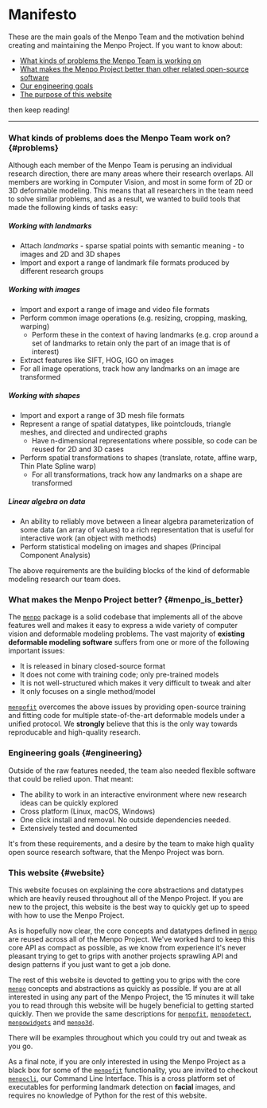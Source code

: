 Manifesto
=========
These are the main goals of the Menpo Team and the motivation behind creating and maintaining the Menpo Project.
If you want to know about:

* [What kinds of problems the Menpo Team is working on](#problems)
* [What makes the Menpo Project better than other related open-source software](#menpo_is_better)
* [Our engineering goals](#engineering)
* [The purpose of this website](#website)

then keep reading!

---------------------------------------

### What kinds of problems does the Menpo Team work on? {#problems}
Although each member of the Menpo Team is perusing an individual research direction, there are many areas where their research overlaps. All members are working in Computer Vision, and most in some form of 2D or 3D deformable modeling.
This means that all researchers in the team need to solve similar problems, and as a result, we wanted to build tools that made the following kinds of tasks easy:

##### Working with landmarks
- Attach *landmarks* - sparse spatial points with semantic meaning - to images and 2D and 3D shapes
- Import and export a range of landmark file formats produced by different research groups

##### Working with images
- Import and export a range of image and video file formats
- Perform common image operations  (e.g. resizing, cropping, masking, warping)
  - Perform these in the context of having landmarks (e.g. crop around a set of landmarks to retain only the part of an image that is of interest)
- Extract features like SIFT, HOG, IGO on images
- For all image operations, track how any landmarks on an image are transformed

##### Working with shapes
- Import and export a range of 3D mesh file formats
- Represent a range of spatial datatypes, like pointclouds, triangle meshes, and directed and undirected graphs
  - Have n-dimensional representations where possible, so code can be reused for 2D and 3D cases
- Perform spatial transformations to shapes (translate, rotate, affine warp, Thin Plate Spline warp)
  - For all transformations, track how any landmarks on a shape are transformed

##### Linear algebra on data
- An ability to reliably move between a linear algebra parameterization of some data (an array of values) to a rich representation that is useful for interactive work (an object with methods)
- Perform statistical modeling on images and shapes (Principal Component Analysis)

The above requirements are the building blocks of the kind of deformable modeling research our team does.



### What makes the Menpo Project better? {#menpo_is_better}
The [`menpo`](/menpo/index.md) package is a solid codebase that implements all of the above features well and makes it easy to
express a wide variety of computer vision and deformable modeling problems.
The vast majority of **existing deformable modeling software** suffers from one or more of the following
important issues:
* It is released in binary closed-source format
* It does not come with training code; only pre-trained models
* It is not well-structured which makes it very difficult to tweak and alter
* It only focuses on a single method/model

[`menpofit`](/menpofit/index.md) overcomes the above issues by providing open-source training and fitting
code for multiple state-of-the-art deformable models under a unified protocol.
We **strongly** believe that this is the only way towards reproducable and
high-quality research.



### Engineering goals {#engineering}
Outside of the raw features needed, the team also needed flexible software that could be relied upon. That meant:

- The ability to work in an interactive environment where new research ideas can be quickly explored
- Cross platform (Linux, macOS, Windows)
- One click install and removal. No outside dependencies needed.
- Extensively tested and documented

It's from these requirements, and a desire by the team to make high quality open source research software, that the Menpo Project was born.



### This website {#website}
This website focuses on explaining the core abstractions and datatypes which are heavily reused throughout all of the Menpo Project. If you are new to the project, this website is the best way to quickly get up to speed with how to use the Menpo Project.

As is hopefully now clear, the core concepts and datatypes defined in [`menpo`](/menpo/index.md) are reused across all of the Menpo Project. We've worked hard to keep this core API as compact as possible, as we know from experience it's never pleasant trying to get to grips with another projects sprawling API and design patterns if you just want to get a job done.

The rest of this website is devoted to getting you to grips with the core [`menpo`](/menpo/index.md) concepts and abstractions as quickly as possible. If you are at all interested in using any part of the Menpo Project, the 15 minutes it will take you to read through this website will be hugely beneficial to getting started quickly. Then we provide the same descriptions for [`menpofit`](/menpofit/index.md), [`menpodetect`](/menpodetect/index.md), [`menpowidgets`](/menpowidgets/index.md) and [`menpo3d`](/menpo3d/index.md).

There will be examples throughout which you could try out and tweak as you go.

As a final note, if you are only interested in using the Menpo Project as a black box for some of the [`menpofit`](/menpofit/index.md) functionality, you are invited to checkout [`menpocli`](/menpocli/index.md), our Command Line Interface. This is a cross platform set of executables for performing landmark detection on **facial** images, and requires no knowledge of Python for the rest of this website.
